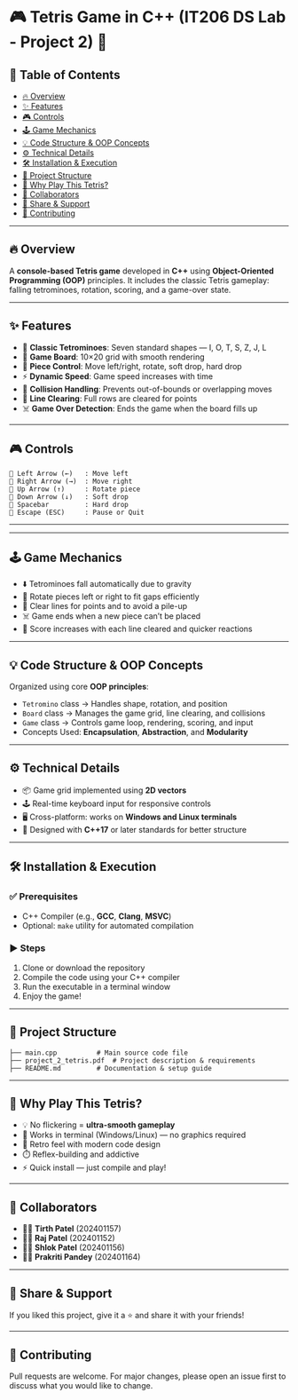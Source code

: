 # 🎮 Tetris Game in C++ (IT206 DS Lab - Project 2) 🚀

## 📌 Table of Contents
- [🔥 Overview](#-overview)
- [✨ Features](#-features)
- [🎮 Controls](#-controls)
- [🕹️ Game Mechanics](#-game-mechanics)
- [💡 Code Structure & OOP Concepts](#-code-structure--oop-concepts)
- [⚙️ Technical Details](#-technical-details)
- [🛠️ Installation & Execution](#-installation--execution)
- [📁 Project Structure](#-project-structure)
- [🚀 Why Play This Tetris?](#-why-play-this-tetris)
- [🤝 Collaborators](#-collaborators)
- [📢 Share & Support](#-share--support)
- [🤝 Contributing](#-contributing)

---

## 🔥 Overview

A **console-based Tetris game** developed in **C++** using **Object-Oriented Programming (OOP)** principles. It includes the classic Tetris gameplay: falling tetrominoes, rotation, scoring, and a game-over state.

---

## ✨ Features

- 🎯 **Classic Tetrominoes**: Seven standard shapes — I, O, T, S, Z, J, L  
- 🧱 **Game Board**: 10×20 grid with smooth rendering  
- 🔄 **Piece Control**: Move left/right, rotate, soft drop, hard drop  
- ⚡ **Dynamic Speed**: Game speed increases with time  
- 🛑 **Collision Handling**: Prevents out-of-bounds or overlapping moves  
- 🧹 **Line Clearing**: Full rows are cleared for points  
- ☠️ **Game Over Detection**: Ends the game when the board fills up  

---

## 🎮 Controls

```
🎯 Left Arrow (←)   : Move left
🎯 Right Arrow (→)  : Move right
🎯 Up Arrow (↑)     : Rotate piece
🎯 Down Arrow (↓)   : Soft drop
🎯 Spacebar         : Hard drop
🎯 Escape (ESC)     : Pause or Quit
```
---


---

## 🕹️ Game Mechanics

- ⬇️ Tetrominoes fall automatically due to gravity  
- 🔄 Rotate pieces left or right to fit gaps efficiently  
- 🧱 Clear lines for points and to avoid a pile-up  
- ☠️ Game ends when a new piece can’t be placed  
- 🧠 Score increases with each line cleared and quicker reactions  

---

## 💡 Code Structure & OOP Concepts

Organized using core **OOP principles**:

- `Tetromino` class → Handles shape, rotation, and position  
- `Board` class → Manages the game grid, line clearing, and collisions  
- `Game` class → Controls game loop, rendering, scoring, and input  
- Concepts Used: **Encapsulation**, **Abstraction**, and **Modularity**  

---

## ⚙️ Technical Details

- 📦 Game grid implemented using **2D vectors**  
- 🕹️ Real-time keyboard input for responsive controls  
- 🖥️ Cross-platform: works on **Windows and Linux terminals**  
- 🧱 Designed with **C++17** or later standards for better structure  

---

## 🛠️ Installation & Execution

### ✅ Prerequisites
- C++ Compiler (e.g., **GCC**, **Clang**, **MSVC**)
- Optional: `make` utility for automated compilation

### ▶️ Steps
1. Clone or download the repository  
2. Compile the code using your C++ compiler  
3. Run the executable in a terminal window  
4. Enjoy the game!

---

## 📁 Project Structure

```
├── main.cpp          # Main source code file
├── project_2_tetris.pdf  # Project description & requirements
├── README.md         # Documentation & setup guide
```


---

## 🚀 Why Play This Tetris?

- 💡 No flickering = **ultra-smooth gameplay**
- 🧩 Works in terminal (Windows/Linux) — no graphics required
- 🎵 Retro feel with modern code design
- ⏱️ Reflex-building and addictive
- ⚡ Quick install — just compile and play!

---

## 🤝 Collaborators

- 👨‍💻 **Tirth Patel** (202401157)  
- 👨‍💻 **Raj Patel** (202401152)  
- 👨‍💻 **Shlok Patel** (202401156)
- 👨‍💻 **Prakriti Pandey** (202401164)
  
---

## 📢 Share & Support

If you liked this project, give it a ⭐ and share it with your friends!

---

## 🤝 Contributing

Pull requests are welcome. For major changes, please open an issue first to discuss what you would like to change.
